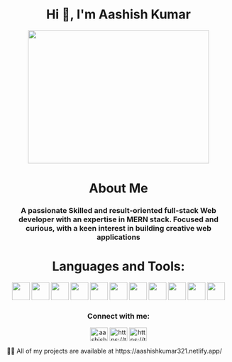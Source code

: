 <h1 align="center">Hi 👋, I'm Aashish Kumar</h1>
<p align="center">
<img src="https://media.giphy.com/media/L8K62iTDkzGX6/giphy.gif" width="90%" height="300" align="center"/>
</p>
<!--   ![](https://media.giphy.com/media/L8K62iTDkzGX6/giphy.gif) -->

<h1 align="center">About Me</h1>
<h3 align="center">A passionate Skilled and result-oriented full-stack Web developer with an expertise in MERN stack. Focused and curious, with a keen interest in building creative web applications</h3>

<!-- 🌱 I’m currently learning **MERN Stack** -->
<!-- https://media.giphy.com/media/L8K62iTDkzGX6/giphy.gif -->
<h1 align="center">Languages and Tools:</h1>

<p align=center>
<img src="https://img.shields.io/badge/-javaScript-FF0000?style=for-the-badge&logo=javascript" height="40px" />
 <img src="https://img.shields.io/badge/-Express-FF0000?style=for-the-badge&logo=express" height="40px"/>
  <img src="https://img.shields.io/badge/-React-FF0000?style=for-the-badge&logo=react" height="40px"/>
 <img src="https://img.shields.io/badge/-Redux-FF0000?style=for-the-badge&logo=redux" height="40px"/>
    <img src="https://img.shields.io/badge/-Node Js-FF0000?style=for-the-badge&logo=node.js" height="40px"/>
    <img src="https://img.shields.io/badge/-Mongo Db-FF0000?style=for-the-badge&logo=mongodb" height="40px"/>
    <img src="https://img.shields.io/badge/-HTML-FF0000?style=for-the-badge&logo=html5" height="40px"/>
     <img src="https://img.shields.io/badge/-css-FF0000?style=for-the-badge&logo=css" height="40px"/>
  <img src="https://img.shields.io/badge/-npm-FF0000?style=for-the-badge&logo=npm" height="40px"/>
 <img src="https://img.shields.io/badge/-Git-FF0000?style=for-the-badge&logo=git" height="40px"/>
 <img src="https://img.shields.io/badge/-Postman-FF0000?style=for-the-badge&logo=postman" height="40px"/>



<!-- <img src="https://img.shields.io/badge/-HTML5-007FFF?style=for-the-badge&logo=html5"/>
<img src="https://img.shields.io/badge/-CSS-0000FF?style=for-the-badge&logo=css3"/> -->

<!--END_SECTION:colourise-->






<h3 align="center">Connect with me:</h3>
<p align="center">
    <a href="https://linkedin.com/in/aashish-kumar-bba836190" target="blank"><img align="center" src="https://raw.githubusercontent.com/rahuldkjain/github-profile-readme-generator/master/src/images/icons/Social/linked-in-alt.svg" alt="aashish-kumar-bba836190" height="30" width="40" /></a>
    <a href="https://twitter.com/aashish8118" target="blank"><img align="center" src="https://raw.githubusercontent.com/rahuldkjain/github-profile-readme-generator/master/src/images/icons/Social/twitter.svg" alt="https://twitter.com/aashish8118" height="30" width="40" /></a>
    <a href="mailto:aashish.kumar.ak143@gmail.com" target="blank"><img align="center" src="https://img.icons8.com/external-nawicon-outline-color-nawicon/2x/external-email-communication-nawicon-outline-color-nawicon-2.png" alt="https://twitter.com/aashish8118" height="30" width="40" /></a>
</p>
👨‍💻 All of my projects are available at https://aashishkumar321.netlify.app/

<!-- <p align="center" ; "><img align="center " src="https://github-readme-stats.vercel.app/api/top-langs?username=aashishkumar321&show_icons=true&locale=en&layout=compact " alt="aashishkumar321 " /></p> -->
